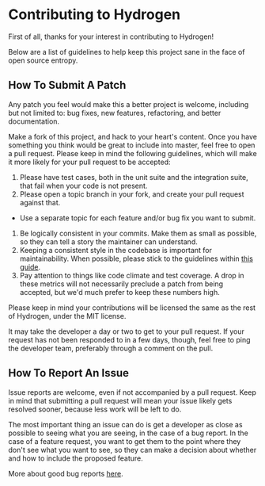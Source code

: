 Contributing to Hydrogen
========================

First of all, thanks for your interest in contributing to Hydrogen!

Below are a list of guidelines to help keep this project sane in the face of open source entropy.

How To Submit A Patch
---------------------

Any patch you feel would make this a better project is welcome, including but not limited to: bug fixes, new features, refactoring, and better documentation.

Make a fork of this project, and hack to your heart's content. Once you have something you think would be great to include into master, feel free to open a pull request. Please keep in mind the following guidelines, which will make it more likely for your pull request to be accepted:

1. Please have test cases, both in the unit suite and the integration suite, that fail when your code is not present.
1. Please open a topic branch in your fork, and create your pull request against that.
 * Use a separate topic for each feature and/or bug fix you want to submit.
1. Be logically consistent in your commits. Make them as small as possible, so they can tell a story the maintainer can understand.
1. Keeping a consistent style in the codebase is important for maintainability. When possible, please stick to the guidelines within [this guide](https://github.com/bbatsov/ruby-style-guide).
1. Pay attention to things like code climate and test coverage. A drop in these metrics will not necessarily preclude a patch from being accepted, but we'd much prefer to keep these numbers high.

Please keep in mind your contributions will be licensed the same as the rest of Hydrogen, under the MIT license.

It may take the developer a day or two to get to your pull request. If your request has not been responded to in a few days, though, feel free to ping the developer team, preferably through a comment on the pull.

How To Report An Issue
----------------------

Issue reports are welcome, even if not accompanied by a pull request. Keep in mind that submitting a pull request will mean your issue likely gets resolved sooner, because less work will be left to do.

The most important thing an issue can do is get a developer as close as possible to seeing what you are seeing, in the case of a bug report. In the case of a feature request, you want to get them to the point where they don't see what you want to see, so they can make a decision about whether and how to include the proposed feature. 

More about good bug reports [here](http://www.chiark.greenend.org.uk/~sgtatham/bugs.html).
